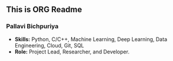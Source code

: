 ## This is ORG Readme
### Pallavi Bichpuriya
- **Skills:** Python, C/C++, Machine Learning, Deep Learning, Data Engineering, Cloud, Git, SQL
- **Role:** Project Lead, Researcher, and Developer.
